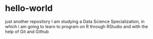 # hello-world
just another repository
I am studying a Data Science Specialization, in which i am going to learn to program on R through RStudio and with the help of Git and Github
